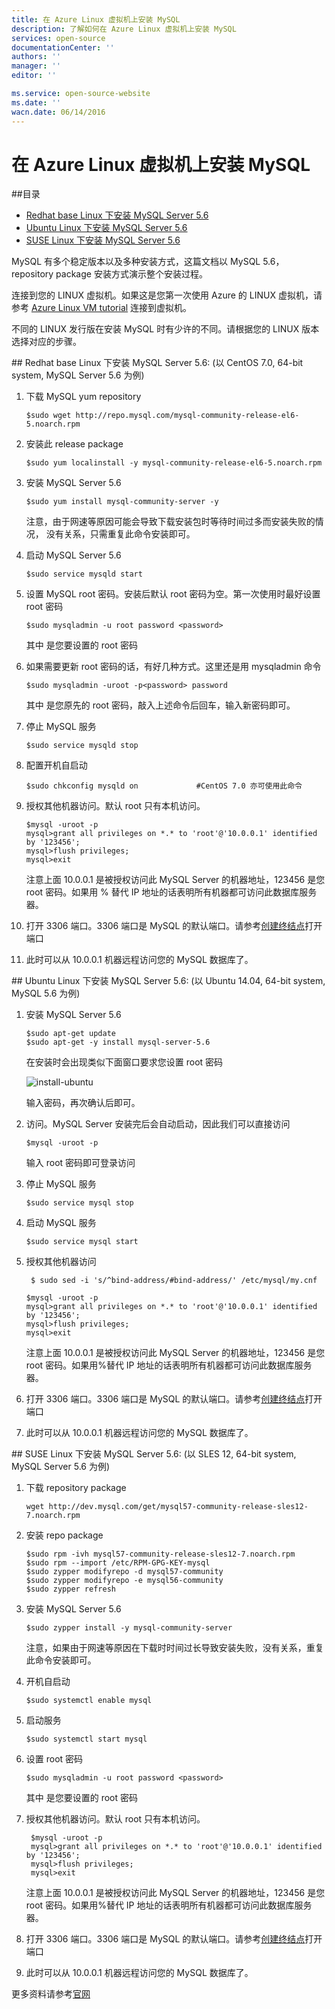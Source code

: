 ```yaml
---
title: 在 Azure Linux 虚拟机上安装 MySQL
description: 了解如何在 Azure Linux 虚拟机上安装 MySQL
services: open-source
documentationCenter: ''
authors: ''
manager: ''
editor: ''

ms.service: open-source-website
ms.date: ''
wacn.date: 06/14/2016
---
```


# 在 Azure Linux 虚拟机上安装 MySQL

##目录

- [Redhat base Linux 下安装 MySQL Server 5.6](#install-mysql-server-5_6-under-redhat-base-linux)
- [Ubuntu Linux 下安装 MySQL Server 5.6](#install-mysql-server-5_6-under-ubuntu-linux)
- [SUSE Linux 下安装 MySQL Server 5.6](#install-mysql-server-5_6-under-suse-linux)

MySQL 有多个稳定版本以及多种安装方式，这篇文档以 MySQL 5.6， repository package 安装方式演示整个安装过程。

连接到您的 LINUX 虚拟机。如果这是您第一次使用 Azure 的 LINUX 虚拟机，请参考 [Azure Linux VM tutorial](./virtual-machines/virtual-machines-linux-quick-create-portal.md) 连接到虚拟机。

不同的 LINUX 发行版在安装 MySQL 时有少许的不同。请根据您的 LINUX 版本选择对应的步骤。

##<a name="install-mysql-server-5_6-under-redhat-base-linux"></a> Redhat base Linux 下安装 MySQL Server 5.6: (以 CentOS 7.0, 64-bit system, MySQL Server 5.6 为例)

1. 下载 MySQL yum repository

    ```
    $sudo wget http://repo.mysql.com/mysql-community-release-el6-5.noarch.rpm
    ```

2. 安装此 release package

    ```
    $sudo yum localinstall -y mysql-community-release-el6-5.noarch.rpm
    ```

3. 安装 MySQL Server 5.6

    ```
    $sudo yum install mysql-community-server -y
    ```

    注意，由于网速等原因可能会导致下载安装包时等待时间过多而安装失败的情况， 没有关系，只需重复此命令安装即可。

4. 启动 MySQL Server 5.6

    ```
    $sudo service mysqld start
    ```

5. 设置 MySQL root 密码。安装后默认 root 密码为空。第一次使用时最好设置 root 密码

    ```
    $sudo mysqladmin -u root password <password>
    ```

    其中 <password> 是您要设置的 root 密码

6. 如果需要更新 root 密码的话，有好几种方式。这里还是用 mysqladmin 命令

    ```
    $sudo mysqladmin -uroot -p<password> password
    ```

    其中 <password> 是您原先的 root 密码，敲入上述命令后回车，输入新密码即可。

7. 停止 MySQL 服务

    ```
    $sudo service mysqld stop
    ```

8. 配置开机自启动

    ```
    $sudo chkconfig mysqld on             #CentOS 7.0 亦可使用此命令
    ```

9. 授权其他机器访问。默认 root 只有本机访问。

    ```
    $mysql -uroot -p
    mysql>grant all privileges on *.* to 'root'@'10.0.0.1' identified by '123456';
    mysql>flush privileges;
    mysql>exit
    ```

    注意上面 10.0.0.1 是被授权访问此 MySQL Server 的机器地址，123456 是您 root 密码。如果用 % 替代 IP 地址的话表明所有机器都可访问此数据库服务器。

10. 打开 3306 端口。3306 端口是 MySQL 的默认端口。请参考[创建终结点](./virtual-machines/virtual-machines-linux-classic-setup-endpoints.md)打开端口
11. 此时可以从 10.0.0.1 机器远程访问您的 MySQL 数据库了。

##<a name="install-mysql-server-5_6-under-ubuntu-linux"></a> Ubuntu Linux 下安装 MySQL Server 5.6: (以 Ubuntu 14.04, 64-bit system, MySQL 5.6 为例)

1. 安装 MySQL Server 5.6

    ```
    $sudo apt-get update
    $sudo apt-get -y install mysql-server-5.6
    ```

    在安装时会出现类似下面窗口要求您设置 root 密码

    ![install-ubuntu](./media/open-source-azure-virtual-machines-linux-install-mysql/install-ubuntu.png)

    输入密码，再次确认后即可。

2. 访问。MySQL Server 安装完后会自动启动，因此我们可以直接访问

    ```
    $mysql -uroot -p
    ```

    输入 root 密码即可登录访问

3. 停止 MySQL 服务

    ```
    $sudo service mysql stop
    ```

4. 启动 MySQL 服务

    ```
    $sudo service mysql start
    ```

5. 授权其他机器访问

        $ sudo sed -i 's/^bind-address/#bind-address/' /etc/mysql/my.cnf
    ```
    $mysql -uroot -p
    mysql>grant all privileges on *.* to 'root'@'10.0.0.1' identified by '123456';
    mysql>flush privileges;
    mysql>exit
    ```

    注意上面 10.0.0.1 是被授权访问此 MySQL Server 的机器地址，123456 是您 root 密码。如果用%替代 IP 地址的话表明所有机器都可访问此数据库服务器。

6. 打开 3306 端口。3306 端口是 MySQL 的默认端口。请参考[创建终结点](./virtual-machines/virtual-machines-linux-classic-setup-endpoints.md)打开端口 

7. 此时可以从 10.0.0.1 机器远程访问您的 MySQL 数据库了。

##<a name="install-mysql-server-5_6-under-suse-linux"></a> SUSE Linux 下安装 MySQL Server 5.6: (以 SLES 12, 64-bit system, MySQL Server 5.6 为例)

1. 下载 repository package

    ```
    wget http://dev.mysql.com/get/mysql57-community-release-sles12-7.noarch.rpm
    ```

2. 安装 repo package

    ```
    $sudo rpm -ivh mysql57-community-release-sles12-7.noarch.rpm
    $sudo rpm --import /etc/RPM-GPG-KEY-mysql
    $sudo zypper modifyrepo -d mysql57-community
    $sudo zypper modifyrepo -e mysql56-community
    $sudo zypper refresh
    ```

3. 安装 MySQL Server 5.6

    ```
    $sudo zypper install -y mysql-community-server
    ```

    注意，如果由于网速等原因在下载时时间过长导致安装失败，没有关系，重复此命令安装即可。

4. 开机自启动

    ```
    $sudo systemctl enable mysql
    ```

5. 启动服务

    ```
    $sudo systemctl start mysql
    ```

6. 设置 root 密码

    ```
    $sudo mysqladmin -u root password <password>
    ```

    其中 <password> 是您要设置的 root 密码

7. 授权其他机器访问。默认 root 只有本机访问。

        $mysql -uroot -p
        mysql>grant all privileges on *.* to 'root'@'10.0.0.1' identified by '123456';
        mysql>flush privileges;
        mysql>exit

    注意上面 10.0.0.1 是被授权访问此 MySQL Server 的机器地址，123456 是您 root 密码。如果用%替代 IP 地址的话表明所有机器都可访问此数据库服务器。

8. 打开 3306 端口。3306 端口是 MySQL 的默认端口。请参考[创建终结点](./virtual-machines/virtual-machines-linux-classic-setup-endpoints.md)打开端口 

9. 此时可以从 10.0.0.1 机器远程访问您的 MySQL 数据库了。

更多资料请参考[官网](http://dev.mysql.com/doc/refman/5.6/en/)